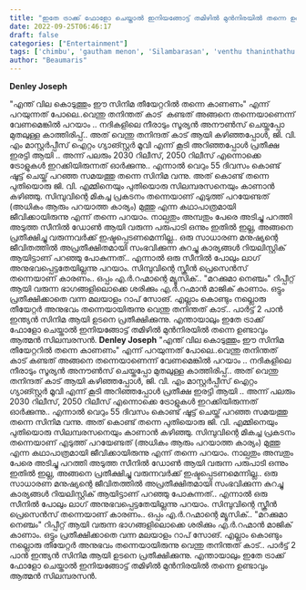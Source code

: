 ```yaml
---
title: "ഇതേ ട്രാക്ക് ഫോളോ ചെയ്താൽ ഇനിയങ്ങോട്ട് തമിഴിൽ മുൻനിരയിൽ തന്നെ ഉണ്ടാവും ആത്മൻ സിലമ്പരസൻ"
date: 2022-09-25T06:46:17
draft: false
categories: ["Entertainment"]
tags: ['chimbu', 'gautham menon', 'Silambarasan', 'venthu thaninthathu kaadu']
author: "Beaumaris"
---
```


<strong>Denley Joseph</strong>

"എന്ത് വില കൊടുത്തും ഈ സിനിമ തീയേറ്ററിൽ തന്നെ കാണണം" എന്ന് പറയുന്നത് പോലെ..വെന്തു തനിന്തത് കാട്  കണ്ടത് അങ്ങനെ തന്നെയാണെന്ന് വേണമെങ്കിൽ പറയാം .. നദികളിലെ നീരാടും സൂര്യൻ അനൗൺസ് ചെയ്തപ്പോ മുതലുള്ള കാത്തിരിപ്പ്.. അത് വെന്തു തനിന്ദത് കാട് ആയി കഴിഞ്ഞപ്പോൾ, ജി. വി. എം മാസ്റ്റർപ്പീസ് ഐറ്റം ഗ്യാങ്സ്റ്റർ മൂവി എന്ന് കൂടി അറിഞ്ഞപ്പോൾ പ്രതീക്ഷ ഇരട്ടി ആയി .. അന്ന് പലരും 2030 റിലീസ്, 2050 റിലീസ് എന്നൊക്കെ ട്രോളുകൾ ഇറക്കിയിരുന്നത് ഓർക്കുന്നു.. എന്നാൽ വെറും 55 ദിവസം കൊണ്ട് ഷൂട്ട് ചെയ്ത് പറഞ്ഞ സമയത്തു തന്നെ സിനിമ വന്നു. അത് കൊണ്ട് തന്നെ പുതിയൊരു ജി. വി. എമ്മിനെയും പുതിയൊരു സിലമ്പരസനെയും കാണാൻ കഴിഞ്ഞു. സിമ്പുവിന്റെ മികച്ച പ്രകടനം തന്നെയാണ് എടുത്ത് പറയേണ്ടത് (അധികം ആരും പറയാത്ത കാര്യം) മുത്തു എന്ന കഥാപാത്രമായി ജീവിക്കായിരുന്നു എന്ന് തന്നെ പറയാം. നാല്പതും അമ്പതും പേരെ അടിച്ചു പറത്തി അടുത്ത സീനിൽ ഡോൺ ആയി വരുന്ന പരുപാടി ഒന്നും ഇതിൽ ഇല്ല, അങ്ങനെ പ്രതീക്ഷിച്ചു വരുന്നവർക്ക് ഇഷ്ടപ്പെടണമെന്നില്ല.. ഒരു സാധാരണ മനുഷ്യന്റെ ജീവിതത്തിൽ അപ്രതീക്ഷിതമായി സംഭവിക്കുന്ന കുറച്ചു കാര്യങ്ങൾ റിയലിസ്റ്റിക് ആയിട്ടാണ് പറഞ്ഞു പോകുന്നത്.. എന്നാൽ ഒരു സീനിൽ പോലും ലാഗ് അനുഭവപ്പെട്ടതേയില്ലന്നു പറയാം. സിമ്പുവിന്റെ സ്ക്രീൻ പ്രെസെൻസ് തന്നെയാണ് കാരണം.. ഒപ്പം എ.ർ.റഹ്മാന്റെ മ്യൂസിക്.. "മറക്കുമാ നെഞ്ചം" റിപ്പീറ്റ് ആയി വരുന്ന ഭാഗങ്ങളിലൊക്കെ ശരിക്കും എ.ർ.റഹ്മാൻ മാജിക് കാണാം. ഒട്ടും പ്രതീക്ഷിക്കാതെ വന്ന മലയാളം റാപ് സോങ്. എല്ലാം കൊണ്ടും നല്ലൊരു തീയേറ്റർ അനുഭവം തന്നെയായിരുന്നു വെന്തു തനിന്തത് കാട്.. പാർട്ട് 2 പാൻ ഇന്ത്യൻ സിനിമ ആയി ഉടനെ പ്രതീക്ഷിക്കുന്നു. എന്തായാലും ഇതേ ട്രാക്ക് ഫോളോ ചെയ്താൽ ഇനിയങ്ങോട്ട് തമിഴിൽ മുൻനിരയിൽ തന്നെ ഉണ്ടാവും ആത്മൻ സിലമ്പരസൻ.
**Denley Joseph** "എന്ത് വില കൊടുത്തും ഈ സിനിമ തീയേറ്ററിൽ തന്നെ കാണണം" എന്ന് പറയുന്നത് പോലെ..വെന്തു തനിന്തത് കാട് കണ്ടത് അങ്ങനെ തന്നെയാണെന്ന് വേണമെങ്കിൽ പറയാം .. നദികളിലെ നീരാടും സൂര്യൻ അനൗൺസ് ചെയ്തപ്പോ മുതലുള്ള കാത്തിരിപ്പ്.. അത് വെന്തു തനിന്ദത് കാട് ആയി കഴിഞ്ഞപ്പോൾ, ജി. വി. എം മാസ്റ്റർപ്പീസ് ഐറ്റം ഗ്യാങ്സ്റ്റർ മൂവി എന്ന് കൂടി അറിഞ്ഞപ്പോൾ പ്രതീക്ഷ ഇരട്ടി ആയി .. അന്ന് പലരും 2030 റിലീസ്, 2050 റിലീസ് എന്നൊക്കെ ട്രോളുകൾ ഇറക്കിയിരുന്നത് ഓർക്കുന്നു.. എന്നാൽ വെറും 55 ദിവസം കൊണ്ട് ഷൂട്ട് ചെയ്ത് പറഞ്ഞ സമയത്തു തന്നെ സിനിമ വന്നു. അത് കൊണ്ട് തന്നെ പുതിയൊരു ജി. വി. എമ്മിനെയും പുതിയൊരു സിലമ്പരസനെയും കാണാൻ കഴിഞ്ഞു. സിമ്പുവിന്റെ മികച്ച പ്രകടനം തന്നെയാണ് എടുത്ത് പറയേണ്ടത് (അധികം ആരും പറയാത്ത കാര്യം) മുത്തു എന്ന കഥാപാത്രമായി ജീവിക്കായിരുന്നു എന്ന് തന്നെ പറയാം. നാല്പതും അമ്പതും പേരെ അടിച്ചു പറത്തി അടുത്ത സീനിൽ ഡോൺ ആയി വരുന്ന പരുപാടി ഒന്നും ഇതിൽ ഇല്ല, അങ്ങനെ പ്രതീക്ഷിച്ചു വരുന്നവർക്ക് ഇഷ്ടപ്പെടണമെന്നില്ല.. ഒരു സാധാരണ മനുഷ്യന്റെ ജീവിതത്തിൽ അപ്രതീക്ഷിതമായി സംഭവിക്കുന്ന കുറച്ചു കാര്യങ്ങൾ റിയലിസ്റ്റിക് ആയിട്ടാണ് പറഞ്ഞു പോകുന്നത്.. എന്നാൽ ഒരു സീനിൽ പോലും ലാഗ് അനുഭവപ്പെട്ടതേയില്ലന്നു പറയാം. സിമ്പുവിന്റെ സ്ക്രീൻ പ്രെസെൻസ് തന്നെയാണ് കാരണം.. ഒപ്പം എ.ർ.റഹ്മാന്റെ മ്യൂസിക്.. "മറക്കുമാ നെഞ്ചം" റിപ്പീറ്റ് ആയി വരുന്ന ഭാഗങ്ങളിലൊക്കെ ശരിക്കും എ.ർ.റഹ്മാൻ മാജിക് കാണാം. ഒട്ടും പ്രതീക്ഷിക്കാതെ വന്ന മലയാളം റാപ് സോങ്. എല്ലാം കൊണ്ടും നല്ലൊരു തീയേറ്റർ അനുഭവം തന്നെയായിരുന്നു വെന്തു തനിന്തത് കാട്.. പാർട്ട് 2 പാൻ ഇന്ത്യൻ സിനിമ ആയി ഉടനെ പ്രതീക്ഷിക്കുന്നു. എന്തായാലും ഇതേ ട്രാക്ക് ഫോളോ ചെയ്താൽ ഇനിയങ്ങോട്ട് തമിഴിൽ മുൻനിരയിൽ തന്നെ ഉണ്ടാവും ആത്മൻ സിലമ്പരസൻ.
